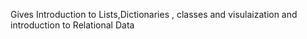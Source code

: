 Gives Introduction to Lists,Dictionaries , classes and visulaization and introduction to Relational Data
